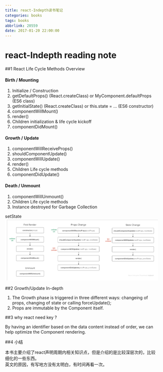 ```yaml
---
title: react-Indepth读书笔记
categories: books
tags: books
abbrlink: 20559
date: 2017-01-20 22:00:00
---
```

# react-Indepth reading note

##1 React Life Cycle Methods Overview

#### Birth / Mounting

1. Initialize / Construction
2. getDefaultProps() (React.createClass) or MyComponent.defaultProps (ES6 class)
3. getInitialState() (React.createClass) or this.state = ... (ES6 constructor)
4. componentWillMount()
5. render()
6. Children initialization & life cycle kickoff
7. componentDidMount()
#### Growth / Update

1. componentWillReceiveProps()
2. shouldComponentUpdate()
3. componentWillUpdate()
4. render()
5. Children Life cycle methods
6. componentDidUpdate()

#### Death / Unmount

1. componentWillUnmount()
2. Children Life cycle methods
3. Instance destroyed for Garbage Collection

setState
![setState](./react-lifecycle-flow-chart-states.png)

##2 Growth/Update In-depth

1. The Growth phase is triggered in three different ways: changeing of props, changing of state or calling forceUpdate();
2. Props are immutable by the Component itself.

##3 why react need key ?

By having an identifier based on the data content instead of order, we can help optimize the Component rendering.

##4 小结

本书主要介绍了react声明周期内相关知识点，但是介绍的是比较深层次的，比较细化的一些东西。  
英文的原因，有写地方没有太明白，有时间再看一次。
